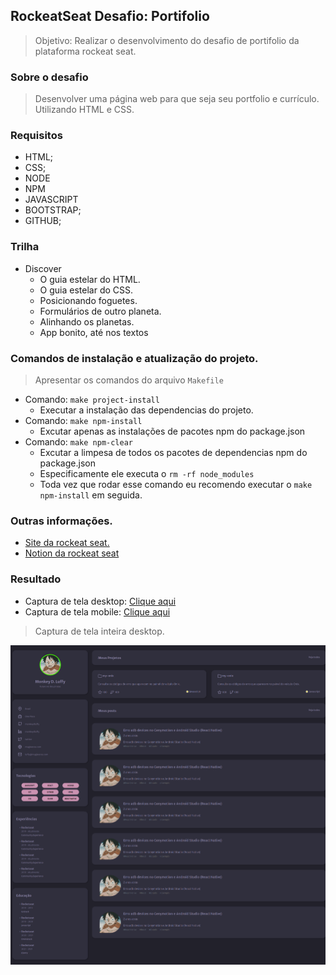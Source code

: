 ## RockeatSeat Desafio: Portifolio

> Objetivo: Realizar o desenvolvimento do desafio de portifolio da plataforma rockeat seat.

### Sobre o desafio

> Desenvolver uma página web para que seja seu portfolio e currículo. Utilizando HTML e CSS.

### Requisitos

- HTML;
- CSS;
- NODE
- NPM
- JAVASCRIPT
- BOOTSTRAP;
- GITHUB;

### Trilha

- Discover
  - O guia estelar do HTML.
  - O guia estelar do CSS.
  - Posicionando foguetes.
  - Formulários de outro planeta.
  - Alinhando os planetas.
  - App bonito, até nos textos

### Comandos de instalação e atualização do projeto.

> Apresentar os comandos do arquivo `Makefile`

- Comando: `make project-install`
  - Executar a instalação das dependencias do projeto.
- Comando: `make npm-install`
  - Excutar apenas as instalações de pacotes npm do package.json
- Comando: `make npm-clear`
  - Excutar a limpesa de todos os pacotes de dependencias npm do package.json
  - Especificamente ele executa o `rm -rf node_modules`
  - Toda vez que rodar esse comando eu recomendo executar o `make npm-install` em seguida.

### Outras informações.

- [Site da rockeat seat.](https://app.rocketseat.com.br/discover/challenges/portfolio)
- [Notion da rockeat seat](https://efficient-sloth-d85.notion.site/Desafio-Portfolio-1d3db21e654941f5872aece5fcc6bcc6#70a7b43bedd04d8a930405b3958ba0f1)

### Resultado

- Captura de tela desktop: [Clique aqui](./docs/desktop-print-tela-inteira.png)
- Captura de tela mobile: [Clique aqui](./docs/mobile-print-tela-inteira.png)

> Captura de tela inteira desktop.

![Captura de Desktop](./docs/desktop-print-tela-inteira.png)

